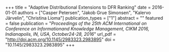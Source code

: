 +++
title = "Adaptive Distributional Extensions to DFR Ranking"
date = 2016-01-01
authors = ["Casper Petersen", "Jakob Grue Simonsen", "Kalervo Järvelin", "Christina Lioma"]
publication_types = ["1"]
abstract = ""
featured = false
publication = "*Proceedings of the 25th ACM International on Conference on Informationand Knowledge Management, CIKM 2016, Indianapolis, IN, USA, October24-28, 2016*"
url_pdf = "http://doi.acm.org/10.1145/2983323.2983895"
doi = "10.1145/2983323.2983895"
+++

